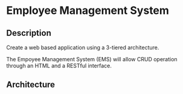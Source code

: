 # Employee Management System

## Description
Create a web based application using a 3-tiered architecture.

The Empoyee Management System (EMS) will allow CRUD operation through an HTML and a RESTful interface.

## Architecture

